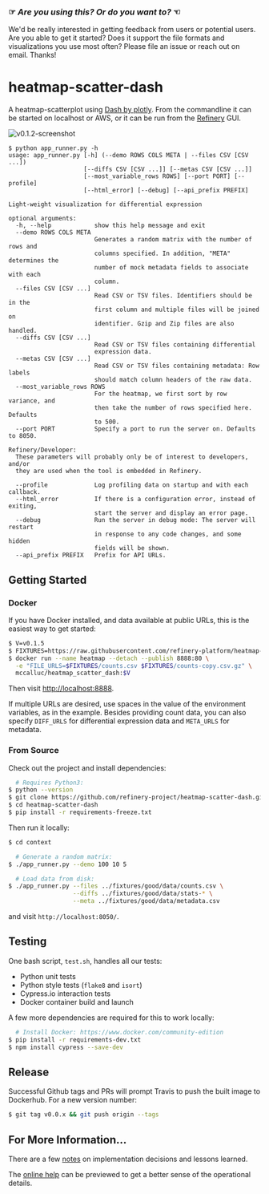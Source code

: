 ### ☞ *Are you using this? Or do you want to?*  ☜ 

We'd be really interested in getting feedback from users or potential users. Are you able to get it started? Does it support the file formats and visualizations you use most often? Please file an issue or reach out on email. Thanks! 

# heatmap-scatter-dash

A heatmap-scatterplot using [Dash by plotly](https://plot.ly/products/dash/).
From the commandline it can be started on localhost or AWS, or it can be run
from the [Refinery](https://github.com/refinery-platform/refinery-platform) GUI.

![v0.1.2-screenshot](https://user-images.githubusercontent.com/730388/36332441-2ba33e9c-1340-11e8-900a-6f16549f1f6b.png)

```
$ python app_runner.py -h
usage: app_runner.py [-h] (--demo ROWS COLS META | --files CSV [CSV ...])
                     [--diffs CSV [CSV ...]] [--metas CSV [CSV ...]]
                     [--most_variable_rows ROWS] [--port PORT] [--profile]
                     [--html_error] [--debug] [--api_prefix PREFIX]

Light-weight visualization for differential expression

optional arguments:
  -h, --help            show this help message and exit
  --demo ROWS COLS META
                        Generates a random matrix with the number of rows and
                        columns specified. In addition, "META" determines the
                        number of mock metadata fields to associate with each
                        column.
  --files CSV [CSV ...]
                        Read CSV or TSV files. Identifiers should be in the
                        first column and multiple files will be joined on
                        identifier. Gzip and Zip files are also handled.
  --diffs CSV [CSV ...]
                        Read CSV or TSV files containing differential
                        expression data.
  --metas CSV [CSV ...]
                        Read CSV or TSV files containing metadata: Row labels
                        should match column headers of the raw data.
  --most_variable_rows ROWS
                        For the heatmap, we first sort by row variance, and
                        then take the number of rows specified here. Defaults
                        to 500.
  --port PORT           Specify a port to run the server on. Defaults to 8050.

Refinery/Developer:
  These parameters will probably only be of interest to developers, and/or
  they are used when the tool is embedded in Refinery.

  --profile             Log profiling data on startup and with each callback.
  --html_error          If there is a configuration error, instead of exiting,
                        start the server and display an error page.
  --debug               Run the server in debug mode: The server will restart
                        in response to any code changes, and some hidden
                        fields will be shown.
  --api_prefix PREFIX   Prefix for API URLs.
```

## Getting Started

### Docker

If you have Docker installed, and data available at public URLs,
this is the easiest way to get started:

```bash
$ V=v0.1.5
$ FIXTURES=https://raw.githubusercontent.com/refinery-platform/heatmap-scatter-dash/$V/fixtures/good/data
$ docker run --name heatmap --detach --publish 8888:80 \
  -e "FILE_URLS=$FIXTURES/counts.csv $FIXTURES/counts-copy.csv.gz" \
  mccalluc/heatmap_scatter_dash:$V
```

Then visit [http://localhost:8888](http://localhost:8888).

If multiple URLs are desired, use spaces in the value
of the environment variables, as in the example.
Besides providing count data, you can also specify
`DIFF_URLS` for differential expression data and
`META_URLS` for metadata.


### From Source

Check out the project and install dependencies:
```bash
  # Requires Python3:
$ python --version
$ git clone https://github.com/refinery-project/heatmap-scatter-dash.git
$ cd heatmap-scatter-dash
$ pip install -r requirements-freeze.txt
```

Then run it locally:

```bash
$ cd context

  # Generate a random matrix:
$ ./app_runner.py --demo 100 10 5

  # Load data from disk:
$ ./app_runner.py --files ../fixtures/good/data/counts.csv \
                  --diffs ../fixtures/good/data/stats-* \
                  --meta ../fixtures/good/data/metadata.csv
```

and visit `http://localhost:8050/`.

## Testing

One bash script, `test.sh`, handles all our tests:
- Python unit tests
- Python style tests (`flake8` and `isort`)
- Cypress.io interaction tests
- Docker container build and launch

A few more dependencies are required for this to work locally:
```bash
  # Install Docker: https://www.docker.com/community-edition
$ pip install -r requirements-dev.txt
$ npm install cypress --save-dev
```

## Release

Successful Github tags and PRs will prompt Travis to push the built image to Dockerhub. For a new version number:

```bash
$ git tag v0.0.x && git push origin --tags
```

## For More Information...

There are a few [notes](docs) on implementation decisions and lessons learned.

The [online help](context/app/help/help.md) can be previewed to get a better sense of the operational details.
